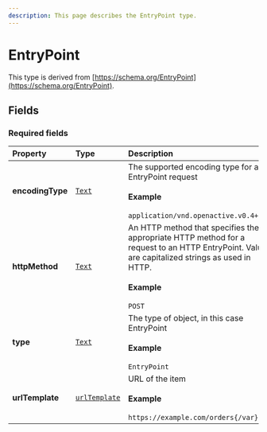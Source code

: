 ```yaml
---
description: This page describes the EntryPoint type.
---
```


# EntryPoint

This type is derived from [https://schema.org/EntryPoint](https://schema.org/EntryPoint).

## **Fields**

### **Required fields**
    
<table>
  <thead>
    <tr>
      <th style="text-align:left">Property</th>
      <th style="text-align:left">Type</th>
      <th style="text-align:left">Description</th>
    </tr>
  </thead>
  <tbody>
    <tr>
      <td style="text-align:left"><b>encodingType</b></td>
      <td style="text-align:left">
        <a href="https://schema.org/Text"><code>Text</code></a>
      </td>
      <td style="text-align:left">
        The supported encoding type for an EntryPoint request</br></br><b>Example</b></br></br><code>application/vnd.openactive.v0.4+json</code>
      </td>
    </tr>
    <tr>
      <td style="text-align:left"><b>httpMethod</b></td>
      <td style="text-align:left">
        <a href="https://schema.org/Text"><code>Text</code></a>
      </td>
      <td style="text-align:left">
        An HTTP method that specifies the appropriate HTTP method for a request to an HTTP EntryPoint. Values are capitalized strings as used in HTTP.</br></br><b>Example</b></br></br><code>POST</code>
      </td>
    </tr>
    <tr>
      <td style="text-align:left"><b>type</b></td>
      <td style="text-align:left">
        <a href="https://schema.org/Text"><code>Text</code></a>
      </td>
      <td style="text-align:left">
        The type of object, in this case EntryPoint</br></br><b>Example</b></br></br><code>EntryPoint</code>
      </td>
    </tr>
    <tr>
      <td style="text-align:left"><b>urlTemplate</b></td>
      <td style="text-align:left">
        <a href="https://schema.org/urlTemplate"><code>urlTemplate</code></a>
      </td>
      <td style="text-align:left">
        URL of the item</br></br><b>Example</b></br></br><code>https://example.com/orders{/var}</code>
      </td>
    </tr>
  </tbody>
</table>


